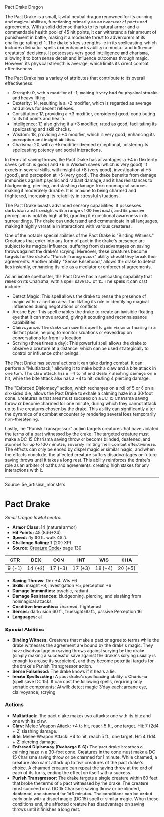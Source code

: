 <MonsterName/>Pact Drake</MonsterName>
<CreatureType/>Dragon</CreatureType>

<summary>The Pact Drake is a small, lawful neutral dragon renowned for its cunning and magical abilities, functioning primarily as an overseer of pacts and agreements. With a solid defense thanks to its natural armor and a commendable health pool of 45 hit points, it can withstand a fair amount of punishment in battle, making it a moderate threat to adventurers at its challenge rating of 1. The drake's key strengths lie in its spellcasting, which includes divination spells that enhance its ability to monitor and influence creatures' decisions. It possesses very good intelligence and charisma, allowing it to both sense deceit and influence outcomes through magic. However, its physical strength is average, which limits its direct combat effectiveness. </summary>

<detail>

The Pact Drake has a variety of attributes that contribute to its overall effectiveness:

- Strength: 9, with a modifier of -1, making it very bad for physical attacks and heavy lifting.
- Dexterity: 14, resulting in a +2 modifier, which is regarded as average and allows for decent reflexes.
- Constitution: 17, providing a +3 modifier, considered good, contributing to its hit points and health.
- Intelligence: 17, also giving it a +3 modifier, rated as good, facilitating its spellcasting and skill checks.
- Wisdom: 18, providing a +4 modifier, which is very good, enhancing its perception and insight abilities.
- Charisma: 20, with a +5 modifier deemed exceptional, bolstering its spellcasting potency and social interactions.

In terms of saving throws, the Pact Drake has advantages: a +4 in Dexterity saves (which is good) and +6 in Wisdom saves (which is very good). It excels in several skills, with insight at +8 (very good), investigation at +5 (good), and perception at +6 (very good). The drake benefits from damage immunities against psychic and radiant damage, and it has resistances to bludgeoning, piercing, and slashing damage from nonmagical sources, making it moderately durable. It is immune to being charmed and frightened, increasing its reliability in stressful situations.

The Pact Drake boasts advanced sensory capabilities. It possesses darkvision and truesight with a range of 60 feet each, and its passive perception is notably high at 16, granting it exceptional awareness in its surroundings. The drake can understand and communicate in all languages, making it highly versatile in interactions with various creatures.

One of the notable special abilities of the Pact Drake is "Binding Witness." Creatures that enter into any form of pact in the drake's presence are subject to its magical influence, suffering from disadvantages on saving throws against the drake's scrying. Moreover, these creatures become targets for the drake's "Punish Transgressor" ability should they break their agreements. Another ability, "Sense Falsehood," allows the drake to detect lies instantly, enhancing its role as a mediator or enforcer of agreements.

As an innate spellcaster, the Pact Drake has a spellcasting capability that relies on its Charisma, with a spell save DC of 15. The spells it can cast include:

- Detect Magic: This spell allows the drake to sense the presence of magic within a certain area, facilitating its role in identifying magical influences during negotiations or conflicts.
- Arcane Eye: This spell enables the drake to create an invisible floating eye that it can move around, giving it scouting and reconnaissance capabilities.
- Clairvoyance: The drake can use this spell to gain vision or hearing in a distant place, helping to monitor situations or eavesdrop on conversations far from its location.
- Scrying (three times a day): This powerful spell allows the drake to observe a creature at a distance, which can be used strategically to control or influence other beings.

The Pact Drake has several actions it can take during combat. It can perform a "Multiattack," allowing it to make both a claw and a bite attack in one turn. The claw attack has a +4 to hit and deals 7 slashing damage on a hit, while the bite attack also has a +4 to hit, dealing 4 piercing damage. 

The "Enforced Diplomacy" action, which recharges on a roll of 5 or 6 on a six-sided die, allows the Pact Drake to exhale a calming haze in a 30-foot cone. Creatures in that area must succeed on a DC 15 Charisma saving throw or become charmed for one minute, during which they cannot attack up to five creatures chosen by the drake. This ability can significantly alter the dynamics of a combat encounter by rendering several foes temporarily non-threatening.

Lastly, the "Punish Transgressor" action targets creatures that have violated the terms of a pact witnessed by the drake. The targeted creature must make a DC 15 Charisma saving throw or become blinded, deafened, and stunned for up to 1d6 minutes, severely limiting their combat effectiveness. The effects can only be ended by dispel magic or similar magic, and when the effects conclude, the affected creature suffers disadvantages on future saving throws until it takes a long rest. This ability reinforces the drake's role as an arbiter of oaths and agreements, creating high stakes for any interactions with it.</detail>



---

Source: 5e_artisinal_monsters

# Pact Drake

*Small* *Dragon* *lawful neutral*

- **Armor Class:** 14 (natural armor)
- **Hit Points:** 45 (8d6+24)
- **Speed:** fly 60 ft. walk 40 ft.
- **Challenge Rating:** 1 (200 XP)
- **Source:** [Creature Codex](https://koboldpress.com/kpstore/product/creature-codex-for-5th-edition-dnd) page 130

| STR | DEX | CON | INT | WIS | CHA |
| --- | --- | --- | --- | --- | --- |
| 9 (-1) | 14 (+2) | 17 (+3) | 17 (+3) | 18 (+4) | 20 (+5) |

- **Saving Throws**: Dex +4, Wis +6
- **Skills:** insight +8, investigation +5, perception +6
- **Damage Immunities:** psychic, radiant
- **Damage Resistances:** bludgeoning, piercing, and slashing from nonmagical attacks
- **Condition Immunities:** charmed, frightened
- **Senses:** darkvision 60 ft., truesight 60 ft., passive Perception 16
- **Languages:** all

### Special Abilities

- **Binding Witness:** Creatures that make a pact or agree to terms while the drake witnesses the agreement are bound by the drake's magic. They have disadvantage on saving throws against scrying by the drake (simply making a successful save against the drake's scrying usually is enough to arouse its suspicion), and they become potential targets for the drake's Punish Transgressor action.
- **Sense Falsehood:** The drake knows if it hears a lie.
- **Innate Spellcasting:** A pact drake's spellcasting ability is Charisma (spell save DC 15). It can cast the following spells, requiring only somatic components:
At will: detect magic
3/day each: arcane eye, clairvoyance, scrying

### Actions

- **Multiattack:** The pact drake makes two attacks: one with its bite and one with its claw.
- **Claw:** Melee Weapon Attack: +4 to hit, reach 5 ft., one target. Hit: 7 (2d4 + 2) slashing damage.
- **Bite:** Melee Weapon Attack: +4 to hit, reach 5 ft., one target. Hit: 4 (1d4 + 2) piercing damage.
- **Enforced Diplomacy (Recharge 5-6):** The pact drake breathes a calming haze in a 30-foot cone. Creatures in the cone must make a DC 15 Charisma saving throw or be charmed for 1 minute. While charmed, a creature also can't attack up to five creatures of the pact drake's choice. A charmed creature can repeat the saving throw at the end of each of its turns, ending the effect on itself with a success.
- **Punish Transgressor:** The drake targets a single creature within 60 feet that broke the terms of a pact witnessed by the drake. The creature must succeed on a DC 15 Charisma saving throw or be blinded, deafened, and stunned for 1d6 minutes. The conditions can be ended early only with a dispel magic (DC 15) spell or similar magic. When these conditions end, the affected creature has disadvantage on saving throws until it finishes a long rest.




